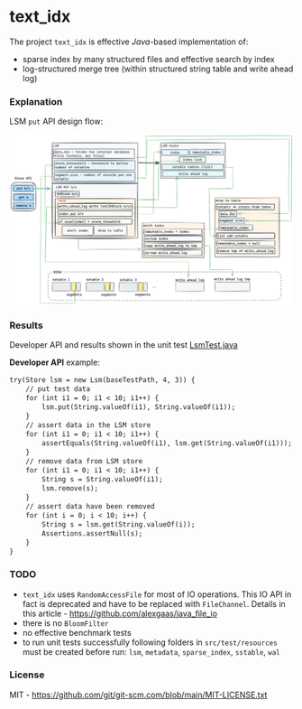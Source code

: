 # text_idx
The project `text_idx` is effective _Java_-based implementation of:
- sparse index by many structured files and effective search by index
- log-structured merge tree (within structured string table and write ahead log)

### Explanation

LSM `put` API design flow:

<img src="./plots/LSM_put_kv.png" alt="">

### Results
Developer API and results shown in the unit test 
[LsmTest.java](https://github.com/alexgaas/text_idx/blob/4b60ce1ee2f15a0b2d309917737d63314628a58e/src/test/java/lsm/LsmTest.java)

**Developer API** example:
```text
try(Store lsm = new Lsm(baseTestPath, 4, 3)) {
    // put test data
    for (int i1 = 0; i1 < 10; i1++) {
        lsm.put(String.valueOf(i1), String.valueOf(i1));
    }
    // assert data in the LSM store
    for (int i1 = 0; i1 < 10; i1++) {
        assertEquals(String.valueOf(i1), lsm.get(String.valueOf(i1)));
    }
    // remove data from LSM store
    for (int i1 = 0; i1 < 10; i1++) {
        String s = String.valueOf(i1);
        lsm.remove(s);
    }
    // assert data have been removed
    for (int i = 0; i < 10; i++) {
        String s = lsm.get(String.valueOf(i));
        Assertions.assertNull(s);
    }
}
```

### TODO
- `text_idx` uses `RandomAccessFile` for most of IO operations. This IO API in fact is
deprecated and have to be replaced with `FileChannel`. Details in this article -
  https://github.com/alexgaas/java_file_io
- there is no `BloomFilter`
- no effective benchmark tests
- to run unit tests successfully following folders in `src/test/resources` must be created before run:
`lsm`, `metadata`, `sparse_index`, `sstable`, `wal`

### License
MIT - https://github.com/git/git-scm.com/blob/main/MIT-LICENSE.txt